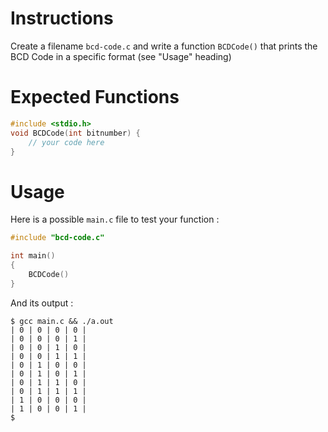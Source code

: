 # Instructions

Create a filename `bcd-code.c` and write a function `BCDCode()` that prints the BCD Code in a specific format (see "Usage" heading)

# Expected Functions

```C
#include <stdio.h>
void BCDCode(int bitnumber) {
    // your code here
}
```

# Usage

Here is a possible `main.c` file to test your function :

```C
#include "bcd-code.c"

int main()
{
    BCDCode()
}
```

And its output :

```
$ gcc main.c && ./a.out
| 0 | 0 | 0 | 0 |
| 0 | 0 | 0 | 1 |
| 0 | 0 | 1 | 0 |
| 0 | 0 | 1 | 1 |
| 0 | 1 | 0 | 0 |
| 0 | 1 | 0 | 1 |
| 0 | 1 | 1 | 0 |
| 0 | 1 | 1 | 1 |
| 1 | 0 | 0 | 0 |
| 1 | 0 | 0 | 1 |
$
```
